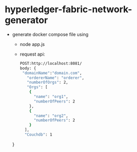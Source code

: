 # hyperledger-fabric-network-generator

* generate docker compose file using
  * node app.js  
  * request api:   

	```bash
	POST:http://localhost:8081/
	body: {  
     "domainName":"domain.com",     
	   "ordererName": "orderer",
	   "numberOfOrgs": 2,
	   "Orgs": [
		{
		  "name": "org1",
		  "numberOfPeers": 2
		},
		{
		  "name": "org2",
		  "numberOfPeers": 2
		}
      ],
      "Couchdb": 1  
  }
	``` 
